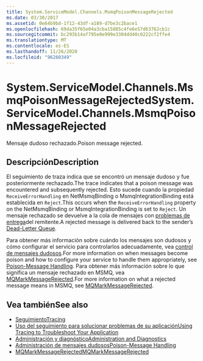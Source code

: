 ```yaml
---
title: System.ServiceModel.Channels.MsmqPoisonMessageRejected
ms.date: 03/30/2017
ms.assetid: 0e64b9bd-1f12-43df-a189-d7be3c2bace1
ms.openlocfilehash: 69da35f65e04a3cba15885c4fe6e57d63762cb1c
ms.sourcegitcommit: bc293b14af795e0e999e3304dd40c0222cf2ffe4
ms.translationtype: MT
ms.contentlocale: es-ES
ms.lasthandoff: 11/26/2020
ms.locfileid: "96260349"
---
```

# <a name="systemservicemodelchannelsmsmqpoisonmessagerejected"></a><span data-ttu-id="5ddea-102">System.ServiceModel.Channels.MsmqPoisonMessageRejected</span><span class="sxs-lookup"><span data-stu-id="5ddea-102">System.ServiceModel.Channels.MsmqPoisonMessageRejected</span></span>

<span data-ttu-id="5ddea-103">Mensaje dudoso rechazado.</span><span class="sxs-lookup"><span data-stu-id="5ddea-103">Poison message rejected.</span></span>  
  
## <a name="description"></a><span data-ttu-id="5ddea-104">Descripción</span><span class="sxs-lookup"><span data-stu-id="5ddea-104">Description</span></span>  

 <span data-ttu-id="5ddea-105">El seguimiento de traza indica que se encontró un mensaje dudoso y fue posteriormente rechazado.</span><span class="sxs-lookup"><span data-stu-id="5ddea-105">The trace indicates that a poison message was encountered and subsequently rejected.</span></span> <span data-ttu-id="5ddea-106">Esto sucede cuando la propiedad `ReceiveErrorHandling` en NetMsmqBinding o MsmqIntegrationBinding está establecida en `Reject`.</span><span class="sxs-lookup"><span data-stu-id="5ddea-106">This occurs when the `ReceiveErrorHandling` property on the NetMsmqBinding or MsmqIntegrationBinding is set to `Reject`.</span></span> <span data-ttu-id="5ddea-107">Un mensaje rechazado se devuelve a la cola de mensajes con [problemas de entrega](../../feature-details/using-dead-letter-queues-to-handle-message-transfer-failures.md)del remitente.</span><span class="sxs-lookup"><span data-stu-id="5ddea-107">A rejected message is delivered back to the sender’s [Dead-Letter Queue](../../feature-details/using-dead-letter-queues-to-handle-message-transfer-failures.md).</span></span>  
  
 <span data-ttu-id="5ddea-108">Para obtener más información sobre cuándo los mensajes son dudosos y cómo configurar el servicio para controlarlos adecuadamente, vea [control de mensajes dudosos](../../feature-details/poison-message-handling.md).</span><span class="sxs-lookup"><span data-stu-id="5ddea-108">For more information on when messages become poison and how to configure your service to handle them appropriately, see [Poison-Message Handling](../../feature-details/poison-message-handling.md).</span></span> <span data-ttu-id="5ddea-109">Para obtener más información sobre lo que significa un mensaje rechazado en MSMQ, vea [MQMarkMessageRejected](/previous-versions/windows/desktop/msmq/ms707071(v=vs.85)).</span><span class="sxs-lookup"><span data-stu-id="5ddea-109">For more information on what a rejected message means in MSMQ, see [MQMarkMessageRejected](/previous-versions/windows/desktop/msmq/ms707071(v=vs.85)).</span></span>  
  
## <a name="see-also"></a><span data-ttu-id="5ddea-110">Vea también</span><span class="sxs-lookup"><span data-stu-id="5ddea-110">See also</span></span>

- [<span data-ttu-id="5ddea-111">Seguimiento</span><span class="sxs-lookup"><span data-stu-id="5ddea-111">Tracing</span></span>](index.md)
- [<span data-ttu-id="5ddea-112">Uso del seguimiento para solucionar problemas de su aplicación</span><span class="sxs-lookup"><span data-stu-id="5ddea-112">Using Tracing to Troubleshoot Your Application</span></span>](using-tracing-to-troubleshoot-your-application.md)
- [<span data-ttu-id="5ddea-113">Administración y diagnóstico</span><span class="sxs-lookup"><span data-stu-id="5ddea-113">Administration and Diagnostics</span></span>](../index.md)
- [<span data-ttu-id="5ddea-114">Administración de mensajes dudosos</span><span class="sxs-lookup"><span data-stu-id="5ddea-114">Poison-Message Handling</span></span>](../../feature-details/poison-message-handling.md)
- <span data-ttu-id="5ddea-115">[MQMarkMessageRejected](/previous-versions/windows/desktop/msmq/ms707071(v=vs.85))</span><span class="sxs-lookup"><span data-stu-id="5ddea-115">[MQMarkMessageRejected](/previous-versions/windows/desktop/msmq/ms707071(v=vs.85))</span></span>
